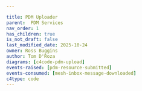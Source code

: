 ```yaml
---

title: PDM Uploader
parent:  PDM Services
nav_order: 1
has_children: true
is_not_draft: false
last_modified_date: 2025-10-24
owner: Ross Buggins
author: Tom D'Roza
diagrams: [c4code-pdm-upload]
events-raised: [pdm-resource-submitted]
events-consumed: [mesh-inbox-message-downloaded]
c4type: code
---
```

